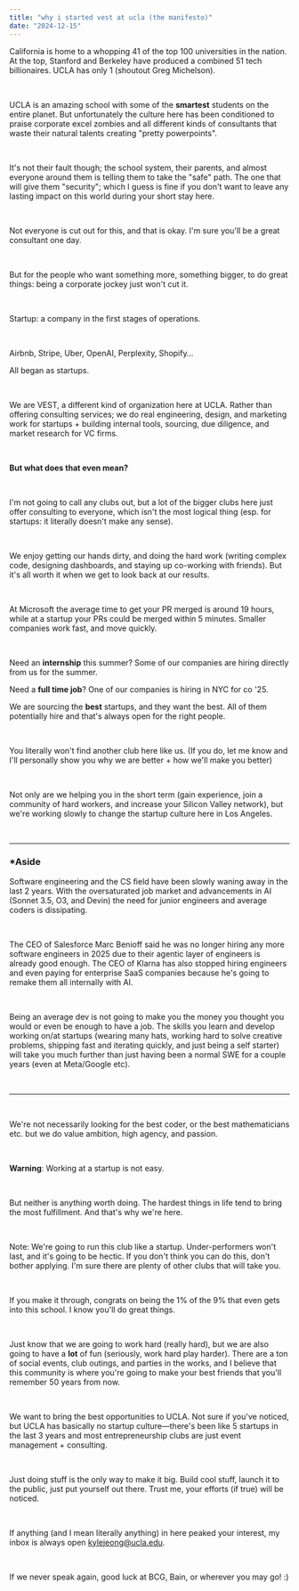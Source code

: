 ```yaml
---
title: "why i started vest at ucla (the manifesto)"
date: "2024-12-15"
---
```


California is home to a whopping 41 of the top 100 universities in the nation. At the top, Stanford and Berkeley have produced a combined 51 tech billionaires. UCLA has only 1 (shoutout Greg Michelson).

<br/>

UCLA is an amazing school with some of the **smartest** students on the entire planet. But unfortunately the culture here has been conditioned to praise corporate excel zombies and all different kinds of consultants that waste their natural talents creating "pretty powerpoints". 

<br/>

It's not their fault though; the school system, their parents, and almost everyone around them is telling them to take the "safe" path. The one that will give them "security"; which I guess is fine if you don't want to leave any lasting impact on this world during your short stay here. 

<br/>

Not everyone is cut out for this, and that is okay. I'm sure you'll be a great consultant one day. 

<br/>

But for the people who want something more, something bigger, to do great things: being a corporate jockey just won't cut it. 

<br/>

Startup: a company in the first stages of operations. 

<br/>

Airbnb, Stripe, Uber, OpenAI, Perplexity, Shopify…

All began as startups. 

<br/>

We are VEST, a different kind of organization here at UCLA. Rather than offering consulting services; we do real engineering, design, and marketing work for startups + building internal tools, sourcing, due diligence, and market research for VC firms.  

<br/>

**But what does that even mean?**

<br/>

I'm not going to call any clubs out, but a lot of the bigger clubs here just offer consulting to everyone, which isn't the most logical thing (esp. for startups: it literally doesn't make any sense).

<br/>

We enjoy getting our hands dirty, and doing the hard work (writing complex code, designing dashboards, and staying up co-working with friends). But it's all worth it when we get to look back at our results. 

<br/>

At Microsoft the average time to get your PR merged is around 19 hours, while at a startup your PRs could be merged within 5 minutes. Smaller companies work fast, and move quickly. 

<br/>

Need an **internship** this summer? Some of our companies are hiring directly from us for the summer. 

Need a **full time job**? One of our companies is hiring in NYC for co '25. 

We are sourcing the **best** startups, and they want the best. All of them potentially hire and that's always open for the right people.

<br/>

You literally won't find another club here like us. (If you do, let me know and I'll personally show you why we are better + how we'll make you better)

<br/>

Not only are we helping you in the short term (gain experience, join a community of hard workers, and increase your Silicon Valley network), but we're working slowly to change the startup culture here in Los Angeles. 

<br/>

---

### *Aside 

Software engineering and the CS field have been slowly waning away in the last 2 years. With the oversaturated job market and advancements in AI (Sonnet 3.5, O3, and Devin) the need for junior engineers and average coders is dissipating.

<br/>

The CEO of Salesforce Marc Benioff said he was no longer hiring any more software engineers in 2025 due to their agentic layer of engineers is already good enough. The CEO of Klarna has also stopped hiring engineers and even paying for enterprise SaaS companies because he's going to remake them all internally with AI. 

<br/>

Being an average dev is not going to make you the money you thought you would or even be enough to have a job. The skills you learn and develop working on/at startups (wearing many hats, working hard to solve creative problems, shipping fast and iterating quickly, and just being a self starter) will take you much further than just having been a normal SWE for a couple years (even at Meta/Google etc). 

<br/>

---

<br/>

We're not necessarily looking for the best coder, or the best mathematicians etc. but we do value ambition, high agency, and passion.

<br/>

**Warning**: Working at a startup is not easy.

<br/>

But neither is anything worth doing. The hardest things in life tend to bring the most fulfillment. And that's why we're here.

<br/>

Note: We're going to run this club like a startup. Under-performers won't last, and it's going to be hectic. If you don't think you can do this, don't bother applying. I'm sure there are plenty of other clubs that will take you. 

<br/>

If you make it through, congrats on being the 1% of the 9% that even gets into this school. I know you'll do great things. 

<br/>

Just know that we are going to work hard (really hard), but we are also going to have a **lot** of fun (seriously, work hard play harder). There are a ton of social events, club outings, and parties in the works, and I believe that this community is where you're going to make your best friends that you'll remember 50 years from now. 

<br/>

We want to bring the best opportunities to UCLA. Not sure if you've noticed, but UCLA has basically no startup culture—there's been like 5 startups in the last 3 years and most entrepreneurship clubs are just event management + consulting. 

<br/>

Just doing stuff is the only way to make it big. Build cool stuff, launch it to the public, just put yourself out there. Trust me, your efforts (if true) will be noticed. 

<br/>

If anything (and I mean literally anything) in here peaked your interest, my inbox is always open kylejeong@ucla.edu.

<br/>

If we never speak again, good luck at BCG, Bain, or wherever you may go! :)